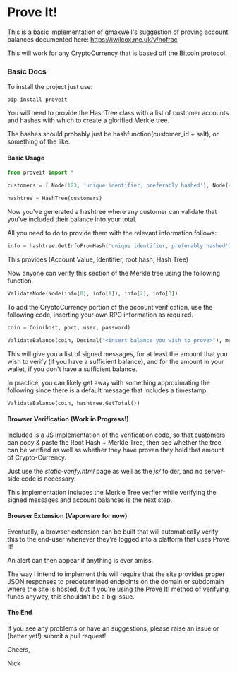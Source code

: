 Prove It!
=========

This is a basic implementation of gmaxwell's suggestion of proving account balances documented here: https://iwilcox.me.uk/v/nofrac

This will work for any CryptoCurrency that is based off the Bitcoin protocol.

### Basic Docs

To install the project just use:
```
pip install proveit
```

You will need to provide the HashTree class with a list of customer accounts and hashes with which to create a glorified Merkle tree.

The hashes should probably just be hashfunction(customer_id + salt), or something of the like.

#### Basic Usage
```python
from proveit import *

customers = [ Node(123, 'unique identifier, preferably hashed'), Node(456, 'unique identifier2, preferably hashed as well')]

hashtree = HashTree(customers)
```

Now you've generated a hashtree where any customer can validate that you've included their balance into your total.

All you need to do to provide them with the relevant information follows:

```python
info = hashtree.GetInfoFromHash('unique identifier, preferably hashed')
```

This provides (Account Value, Identifier, root hash, Hash Tree)

Now anyone can verify this section of the Merkle tree using the following function.

```python
ValidateNode(Node(info[0], info[1]), info[2], info[3])
```

To add the CryptoCurrency portion of the account verification, use the following code, inserting your own RPC information as required.

```python
coin = Coin(host, port, user, password)

ValidateBalance(coin, Decimal("<insert balance you wish to prove>"), message="Validation message that gives your customers confidence")
```

This will give you a list of signed messages, for at least the amount that you wish to verify (if you have a sufficient balance), and for the amount in your wallet, if you don't have a sufficient balance.

In practice, you can likely get away with something approximating the following since there is a default message that includes a timestamp.

```python
ValidateBalance(coin, hashtree.GetTotal())
```

#### Browser Verification (Work in Progress!)
Included is a JS implementation of the verification code, so that customers can copy & paste the Root Hash + Merkle Tree, then see whether the tree can be verified as well as whether they have proven they hold that amount of Crypto-Currency.

Just use the *static-verify.html* page as well as the *js/* folder, and no server-side code is necessary.

This implementation includes the Merkle Tree verfier while verifying the signed messages and account balances is the next step.

#### Browser Extension (Vaporware for now)
Eventually, a browser extension can be built that will automatically verify this to the end-user whenever they're logged into a platform that uses Prove It!

An alert can then appear if anything is ever amiss.

The way I intend to implement this will require that the site provides proper JSON responses to predetermined endpoints on the domain or subdomain where the site is hosted, but if you're using the Prove It! method of verifying funds anyway, this shouldn't be a big issue.

#### The End
If you see any problems or have an suggestions, please raise an issue or (better yet!) submit a pull request!

Cheers,

Nick
